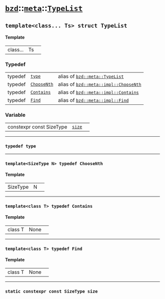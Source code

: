 # [`bzd`](../../../index.md)::[`meta`](../../index.md)::[`TypeList`](../index.md)

## `template<class... Ts> struct TypeList`

#### Template
||||
|---:|:---|:---|
|class...|Ts||
### Typedef
||||
|---:|:---|:---|
|typedef|[`type`](.)|alias of [`bzd::meta::TypeList`](./index.md)|
|typedef|[`ChooseNth`](.)|alias of [`bzd::meta::impl::ChooseNth`](../impl/choosenth/index.md)|
|typedef|[`Contains`](.)|alias of [`bzd::meta::impl::Contains`](../impl/contains/index.md)|
|typedef|[`Find`](.)|alias of [`bzd::meta::impl::Find`](../impl/find/index.md)|
### Variable
||||
|---:|:---|:---|
|constexpr const SizeType|[`size`](.)||
------
### `typedef type`

------
### `template<SizeType N> typedef ChooseNth`

#### Template
||||
|---:|:---|:---|
|SizeType|N||
------
### `template<class T> typedef Contains`

#### Template
||||
|---:|:---|:---|
|class T|None||
------
### `template<class T> typedef Find`

#### Template
||||
|---:|:---|:---|
|class T|None||
------
### `static constexpr const SizeType size`

